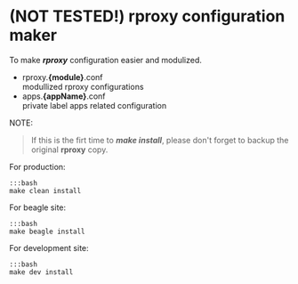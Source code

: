 (NOT TESTED!) rproxy configuration maker
================================

To make ***rproxy*** configuration easier and modulized.

*   rproxy.**{module}**.conf  
    modullized rproxy configurations
*   apps.**{appName}**.conf  
    private label apps related configuration

NOTE:

> If this is the firt time to ***make install***,
> please don't forget to backup the original **rproxy** copy.

For production:

    :::bash
    make clean install

For beagle site:

    :::bash
    make beagle install

For development site:

    :::bash
    make dev install


